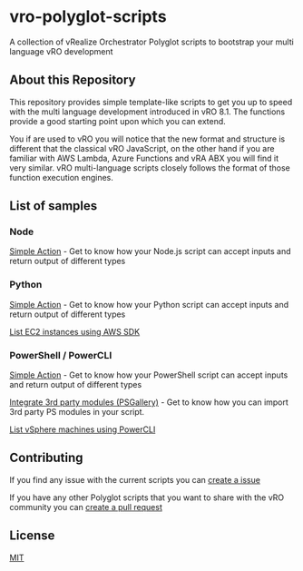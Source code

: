 # vro-polyglot-scripts
A collection of vRealize Orchestrator Polyglot scripts to bootstrap your multi language vRO development

## About this Repository
This repository provides simple template-like scripts to get you up to speed with the multi language development introduced in vRO 8.1. The functions provide a good starting point upon which you can extend.

You if are used to vRO you will notice that the new format and structure is different that the classical vRO JavaScript, on the other hand if you are familiar with AWS Lambda, Azure Functions and vRA ABX you will find it very similar. vRO multi-language scripts closely follows the format of those function execution engines.

## List of samples

### Node

[Simple Action](https://github.com/tgeorgiev/vro-polyglot-scripts/tree/master/node/simple-action) - Get to know how your Node.js script can accept inputs and return output of different types


### Python

[Simple Action](https://github.com/tgeorgiev/vro-polyglot-scripts/tree/master/python/simple-action) - Get to know how your Python script can accept inputs and return output of different types

[List EC2 instances using AWS SDK](https://github.com/tgeorgiev/vro-polyglot-scripts/tree/master/python/aws)


### PowerShell / PowerCLI

[Simple Action](https://github.com/tgeorgiev/vro-polyglot-scripts/tree/master/powershell/simple-action) - Get to know how your PowerShell script can accept inputs and return output of different types

[Integrate 3rd party modules (PSGallery)](https://github.com/tgeorgiev/vro-polyglot-scripts/tree/master/powershell/3rd-party) - Get to know how you can import 3rd party PS modules in your script.

[List vSphere machines using PowerCLI](https://github.com/tgeorgiev/vro-polyglot-scripts/tree/master/powershell/vsphere)



## Contributing
If you find any issue with the current scripts you can [create a issue](https://github.com/tgeorgiev/vro-polyglot-scripts/issues/new)

If you have any other Polyglot scripts that you want to share with the vRO community you can [create a pull request](https://github.com/tgeorgiev/vro-polyglot-scripts/compare)



## License
[MIT](https://github.com/tgeorgiev/vro-polyglot-scripts/blob/master/LICENSE)
